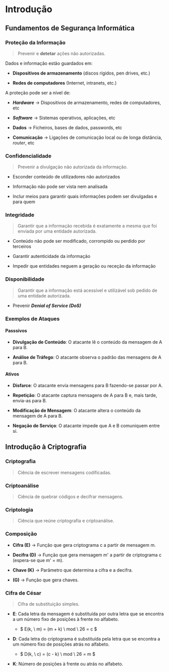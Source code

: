 # __Introdução__

## __Fundamentos de Segurança Informática__

### __Proteção da Informação__

> Prevenir e __detetar__ ações não autorizadas.

Dados e informação estão guardados em:
* __Dispositivos de armazenamento__ (discos rígidos, pen drives, etc.)

* __Redes de computadores__ (Internet, intranets, etc.)

A proteção pode ser a nível de:
* ___Hardware___ -> Dispositivos de armazenamento, redes de computadores, etc

* ___Software___ -> Sistemas operativos, aplicações, etc

* __Dados__ -> Ficheiros, bases de dados, passwords, etc

* __Comunicação__ -> Ligações de comunicação local ou de longa distância, _router_, etc


### __Confidencialidade__

> Prevenir a divulgação não autorizada da informação.

* Esconder conteúdo de utilizadores não autorizados

* Informação não pode ser vista nem analisada

* Inclur meios para garantir quais informações podem ser divulgadas e para quem

### __Integridade__

> Garantir que a informação recebida é exatamente a mesma que foi enviada por uma entidade autorizada.

* Conteúdo não pode ser modificado, corrompido ou perdido por terceiros

* Garantir autenticidade da informação

* Impedir que entidades neguem a geração ou receção da informação

### __Disponibilidade__

> Garantir que a informação está acessível e utilizável sob pedido de uma entidade autorizada.

* Prevenir ___Denial of Service (DoS)___

### __Exemplos de Ataques__

#### __Passsivos__

* __Divulgação de Conteúdo__: O atacante lê o conteúdo da mensagem de A para B.

* __Análise de Tráfego__: O atacante observa o padrão das mensagens de A para B.

#### __Ativos__

* __Disfarce__: O atacante envia mensagens para B fazendo-se passar por A.

* __Repetição__: O atacante captura mensagens de A para B e, mais tarde, envia-as para B.

* __Modificação de Mensagem__: O atacante altera o conteúdo da mensagem de A para B.

* __Negação de Serviço__: O atacante impede que A e B comuniquem entre si.

## __Introdução à Criptografia__

### __Criptografia__

> Ciência de escrever mensagens codificadas.

### __Criptoanálise__

> Ciência de quebrar códigos e decifrar mensagens.

### __Criptologia__

> Ciência que reúne criptografia e criptoanálise.

### __Composição__

* __Cifra (E)__ -> Função que gera criptograma c a partir de mensagem m.

* __Decifra (D)__ -> Função que gera mensagem m' a partir de criptograma c (espera-se que m' = m).

* __Chave (K)__ -> Parâmetro que determina a cifra e a decifra.

* __(G)__ -> Função que gera chaves.

### __Cifra de César__

> Cifra de substituição simples.

* __E__: Cada letra da mensagem é substituída por outra letra que se encontra a um número fixo de posições à frente no alfabeto.
    * $ E(k, \ m) = (m + k) \ mod \ 26 = c $

* __D__: Cada letra do criptograma é substituída pela letra que se encontra a um número fixo de posições atrás no alfabeto.
    * $ D(k, \ c) = (c - k) \ mod \ 26 = m $

* __K__: Número de posições à frente ou atrás no alfabeto.